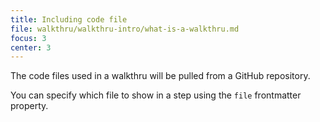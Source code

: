 ```yaml
---
title: Including code file
file: walkthru/walkthru-intro/what-is-a-walkthru.md
focus: 3
center: 3
---
```


The code files used in a walkthru will be pulled from a GitHub repository. 

You can specify which file to show in a step using the `file` frontmatter property.
